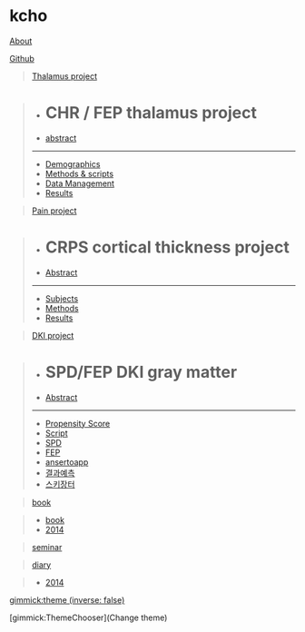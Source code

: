 # kcho

[About](index.md)

[Github]()



>[Thalamus project]()

  >* # CHR / FEP thalamus project
  >* [abstract](thalamusCHRFEP/intro.md)
  >----------
  >* [Demographics](thalamusCHRFEP/demo.md)
  >* [Methods & scripts](thalamusCHRFEP/methods.md)
  >* [Data Management](thalamusCHRFEP/dataManage.md)
  >* [Results](thalamusCHRFEP/results.md)

>[Pain project]()

  >* # CRPS cortical thickness project
  >* [Abstract](painProject/abstract.md)
  >----------
  >* [Subjects](painProject/subjects.md)
  >* [Methods](painProject/corticalThickness.md)
  >* [Results](painProject/results.md)

>[DKI project]()

  >* # SPD/FEP DKI gray matter 
  >* [Abstract](dki/abstract.md)
  >----------
  >* [Propensity Score](dki/propensityMatching.md)
  >* [Script](dki/script.md)
  >* [SPD](dki/spd.md)
  >* [FEP](dki/fep.md)
  >* [ansertoapp](ansertoapp.md)
  >* [결과예측](preresult.md)
  >* [스키장터](skijangter.md)

>[book]()

  >* [book](book.md)
  >* [2014](book2014.md)

>[seminar](seminar.md)

>[diary]()

  >* [2014](diary2014.md)


[gimmick:theme (inverse: false)](yeti)

[gimmick:ThemeChooser](Change theme)

<!-- counter pixel for counting visitors -->
<!-- <img src="http://stats.markdown.io/mdwiki_info.gif" style="display:none;"/> -->

<script type="text/javascript">

  var _gaq = _gaq || [];
  _gaq.push(['_setAccount', 'UA-44627253-1']);
  _gaq.push(['_trackPageview']);

  (function() {
    var ga = document.createElement('script'); ga.type = 'text/javascript'; ga.async = true;
    ga.src = ('https:' == document.location.protocol ? 'https://ssl' : 'http://www') + '.google-analytics.com/ga.js';
    var s = document.getElementsByTagName('script')[0]; s.parentNode.insertBefore(ga, s);
  })();

</script>
